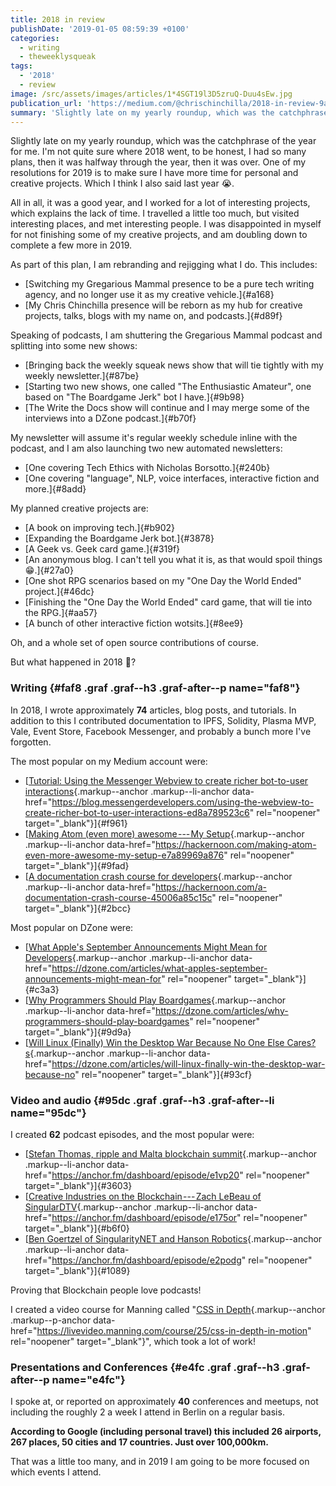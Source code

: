 ```yaml
---
title: 2018 in review
publishDate: '2019-01-05 08:59:39 +0100'
categories:
  - writing
  - theweeklysqueak
tags:
  - '2018'
  - review
image: /src/assets/images/articles/1*4SGT19l3D5zruQ-Duu4sEw.jpg
publication_url: 'https://medium.com/@chrischinchilla/2018-in-review-9a05967f50cc'
summary: 'Slightly late on my yearly roundup, which was the catchphrase of the'
---
```


Slightly late on my yearly roundup, which was the catchphrase of the
year for me. I'm not quite sure where 2018 went, to be honest, I had so
many plans, then it was halfway through the year, then it was over. One
of my resolutions for 2019 is to make sure I have more time for personal
and creative projects. Which I think I also said last year 😭.

All in all, it was a good year, and I worked for a lot of interesting
projects, which explains the lack of time. I travelled a little too
much, but visited interesting places, and met interesting people. I was
disappointed in myself for not finishing some of my creative projects,
and am doubling down to complete a few more in 2019.

As part of this plan, I am rebranding and rejigging what I do. This
includes:

- [Switching my Gregarious Mammal presence to be a pure tech writing
  agency, and no longer use it as my creative vehicle.]{#a168}
- [My Chris Chinchilla presence will be reborn as my hub for creative
  projects, talks, blogs with my name on, and podcasts.]{#d89f}

Speaking of podcasts, I am shuttering the Gregarious Mammal podcast and
splitting into some new shows:

- [Bringing back the weekly squeak news show that will tie tightly
  with my weekly newsletter.]{#87be}
- [Starting two new shows, one called "The Enthusiastic Amateur", one
  based on "The Boardgame Jerk" bot I have.]{#9b98}
- [The Write the Docs show will continue and I may merge some of the
  interviews into a DZone podcast.]{#b70f}

My newsletter will assume it's regular weekly schedule inline with the
podcast, and I am also launching two new automated newsletters:

- [One covering Tech Ethics with Nicholas Borsotto.]{#240b}
- [One covering "language", NLP, voice interfaces, interactive fiction
  and more.]{#8add}

My planned creative projects are:

- [A book on improving tech.]{#b902}
- [Expanding the Boardgame Jerk bot.]{#3878}
- [A Geek vs. Geek card game.]{#319f}
- [An anonymous blog. I can't tell you what it is, as that would spoil
  things 😁.]{#27a0}
- [One shot RPG scenarios based on my "One Day the World Ended"
  project.]{#46dc}
- [Finishing the "One Day the World Ended" card game, that will tie
  into the RPG.]{#aa57}
- [A bunch of other interactive fiction wotsits.]{#8ee9}

Oh, and a whole set of open source contributions of course.

But what happened in 2018 🤔?

### Writing {#faf8 .graf .graf--h3 .graf-after--p name="faf8"}

In 2018, I wrote approximately **74** articles, blog posts, and
tutorials. In addition to this I contributed documentation to IPFS,
Solidity, Plasma MVP, Vale, Event Store, Facebook Messenger, and
probably a bunch more I've forgotten.

The most popular on my Medium account were:

- [[Tutorial: Using the Messenger Webview to create richer bot-to-user
  interactions](https://blog.messengerdevelopers.com/using-the-webview-to-create-richer-bot-to-user-interactions-ed8a789523c6){.markup--anchor
  .markup--li-anchor
  data-href="https://blog.messengerdevelopers.com/using-the-webview-to-create-richer-bot-to-user-interactions-ed8a789523c6"
  rel="noopener" target="\_blank"}]{#f961}
- [[Making Atom (even more) awesome --- My
  Setup](https://hackernoon.com/making-atom-even-more-awesome-my-setup-e7a89969a876){.markup--anchor
  .markup--li-anchor
  data-href="https://hackernoon.com/making-atom-even-more-awesome-my-setup-e7a89969a876"
  rel="noopener" target="\_blank"}]{#9fad}
- [[A documentation crash course for
  developers](https://hackernoon.com/a-documentation-crash-course-45006a85c15c){.markup--anchor
  .markup--li-anchor
  data-href="https://hackernoon.com/a-documentation-crash-course-45006a85c15c"
  rel="noopener" target="\_blank"}]{#2bcc}

Most popular on DZone were:

- [[What Apple's September Announcements Might Mean for
  Developers](https://dzone.com/articles/what-apples-september-announcements-might-mean-for){.markup--anchor
  .markup--li-anchor
  data-href="https://dzone.com/articles/what-apples-september-announcements-might-mean-for"
  rel="noopener" target="\_blank"}]{#c3a3}
- [[Why Programmers Should Play
  Boardgames](https://dzone.com/articles/why-programmers-should-play-boardgames){.markup--anchor
  .markup--li-anchor
  data-href="https://dzone.com/articles/why-programmers-should-play-boardgames"
  rel="noopener" target="\_blank"}]{#9d9a}
- [[Will Linux (Finally) Win the Desktop War Because No One Else
  Cares?s](https://dzone.com/articles/will-linux-finally-win-the-desktop-war-because-no){.markup--anchor
  .markup--li-anchor
  data-href="https://dzone.com/articles/will-linux-finally-win-the-desktop-war-because-no"
  rel="noopener" target="\_blank"}]{#93cf}

### Video and audio {#95dc .graf .graf--h3 .graf-after--li name="95dc"}

I created **62** podcast episodes, and the most popular were:

- [[Stefan Thomas, ripple and Malta blockchain
  summit](https://anchor.fm/dashboard/episode/e1vp20){.markup--anchor
  .markup--li-anchor
  data-href="https://anchor.fm/dashboard/episode/e1vp20"
  rel="noopener" target="\_blank"}]{#3603}
- [[Creative Industries on the Blockchain --- Zach LeBeau of
  SingularDTV](https://anchor.fm/dashboard/episode/e175or){.markup--anchor
  .markup--li-anchor
  data-href="https://anchor.fm/dashboard/episode/e175or"
  rel="noopener" target="\_blank"}]{#b6f0}
- [[Ben Goertzel of SingularityNET and Hanson
  Robotics](https://anchor.fm/dashboard/episode/e2podg){.markup--anchor
  .markup--li-anchor
  data-href="https://anchor.fm/dashboard/episode/e2podg"
  rel="noopener" target="\_blank"}]{#1089}

Proving that Blockchain people love podcasts!

I created a video course for Manning called "[CSS in
Depth](https://livevideo.manning.com/course/25/css-in-depth-in-motion){.markup--anchor
.markup--p-anchor
data-href="https://livevideo.manning.com/course/25/css-in-depth-in-motion"
rel="noopener" target="\_blank"}", which took a lot of work!

### Presentations and Conferences {#e4fc .graf .graf--h3 .graf-after--p name="e4fc"}

I spoke at, or reported on approximately **40** conferences and meetups,
not including the roughly 2 a week I attend in Berlin on a regular
basis.

**According to Google (including personal travel) this included 26
airports, 267 places, 50 cities and 17 countries. Just over 100,000km.**

That was a little too many, and in 2019 I am going to be more focused on
which events I attend.
